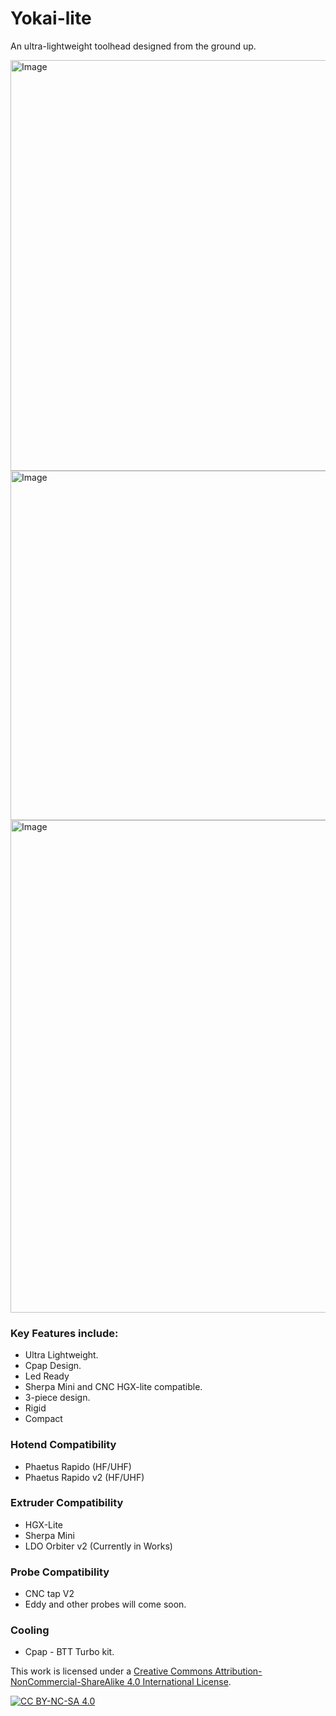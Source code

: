 # Yokai-lite
An ultra-lightweight toolhead designed from the ground up.

<img width="657" alt="Image" src="https://github.com/user-attachments/assets/d24e7ce2-a0f5-4cc7-8c04-d41829ac6f01" />
<img width="559" alt="Image" src="https://github.com/user-attachments/assets/b959e7a7-826d-4a11-8bc0-020bd484a28a" />
<img width="788" alt="Image" src="https://github.com/user-attachments/assets/6e3ecd7f-efa3-43c8-828c-4dacca8facd3" />

### Key Features include:
- Ultra Lightweight. 
- Cpap Design. 
- Led Ready
- Sherpa Mini and CNC HGX-lite compatible. 
- 3-piece design. 
- Rigid
- Compact


### Hotend Compatibility

- Phaetus Rapido (HF/UHF)
- Phaetus Rapido v2 (HF/UHF)


### Extruder Compatibility

- HGX-Lite
- Sherpa Mini
- LDO Orbiter v2 (Currently in Works)

### Probe Compatibility

- CNC tap V2
- Eddy and other probes will come soon. 

### Cooling

- Cpap - BTT Turbo kit.



This work is licensed under a
[Creative Commons Attribution-NonCommercial-ShareAlike 4.0 International License][cc-by-nc-sa].

[![CC BY-NC-SA 4.0][cc-by-nc-sa-image]][cc-by-nc-sa]

[cc-by-nc-sa]: http://creativecommons.org/licenses/by-nc-sa/4.0/
[cc-by-nc-sa-image]: https://licensebuttons.net/l/by-nc-sa/4.0/88x31.png
[cc-by-nc-sa-shield]: https://img.shields.io/badge/License-CC%20BY--NC--SA%204.0-lightgrey.svg
